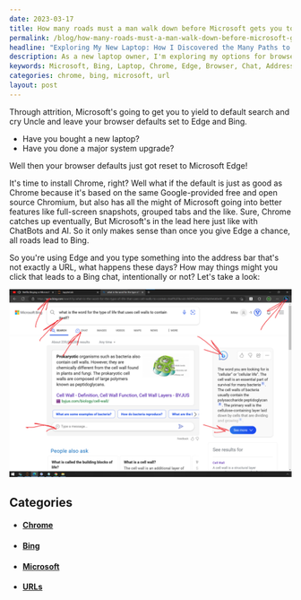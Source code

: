 ```yaml
---
date: 2023-03-17
title: How many roads must a man walk down before Microsoft gets you to Bing?
permalink: /blog/how-many-roads-must-a-man-walk-down-before-microsoft-gets-you-to-bing/
headline: "Exploring My New Laptop: How I Discovered the Many Paths to Bing Chat"
description: As a new laptop owner, I'm exploring my options for browsers and chat. I'm considering switching to Chrome, but I'm intrigued by Edge's features. After doing some research, I've learned that there are many paths to Bing chat. Read my blog post to learn more about my experience with my new laptop.
keywords: Microsoft, Bing, Laptop, Chrome, Edge, Browser, Chat, Address Bar, URL, Research, Paths
categories: chrome, bing, microsoft, url
layout: post
---
```


Through attrition, Microsoft's going to get you to yield to default search and
cry Uncle and leave your browser defaults set to Edge and Bing.

- Have you bought a new laptop?
- Have you done a major system upgrade?

Well then your browser defaults just got reset to Microsoft Edge!

It's time to install Chrome, right? Well what if the default is just as good as
Chrome because it's based on the same Google-provided free and open source
Chromium, but also has all the might of Microsoft going into better features
like full-screen snapshots, grouped tabs and the like. Sure, Chrome catches up
eventually, But Microsoft's in the lead here just like with ChatBots and AI. So
it only makes sense than once you give Edge a chance, all roads lead to Bing.

So you're using Edge and you type something into the address bar that's not
exactly a URL, what happens these days? How may things might you click that
leads to a Bing chat, intentionally or not? Let's take a look:

![Paths Into Bing Chat After Non URL Address Bar Input](/assets/images/Paths-into-bing-chat-after-non-URL-address-bar-input.png)


## Categories

<ul>
<li><h4><a href='/chrome/'>Chrome</a></h4></li>
<li><h4><a href='/bing/'>Bing</a></h4></li>
<li><h4><a href='/microsoft/'>Microsoft</a></h4></li>
<li><h4><a href='/url/'>URLs</a></h4></li></ul>